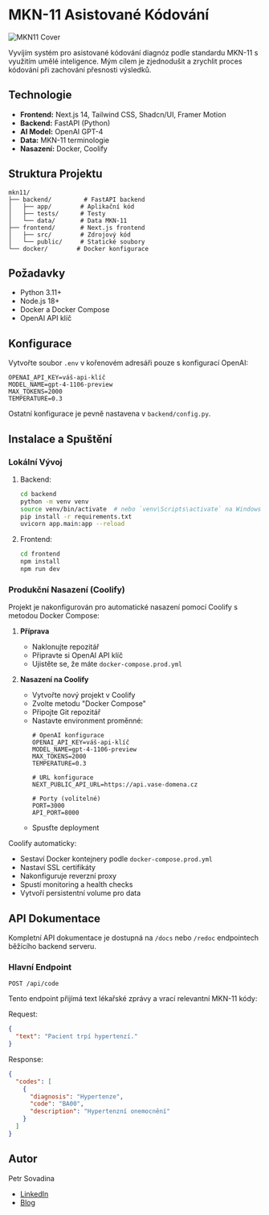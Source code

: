 # MKN-11 Asistované Kódování

![MKN11 Cover](https://utfs.io/f/NyKlEsePJFL1Zxkg6CHqH52V3xpRUZkbs9AW0PMgyzmDavhY)

Vyvíjím systém pro asistované kódování diagnóz podle standardu MKN-11 s využitím umělé inteligence. Mým cílem je zjednodušit a zrychlit proces kódování při zachování přesnosti výsledků.

## Technologie

- **Frontend:** Next.js 14, Tailwind CSS, Shadcn/UI, Framer Motion
- **Backend:** FastAPI (Python)
- **AI Model:** OpenAI GPT-4
- **Data:** MKN-11 terminologie
- **Nasazení:** Docker, Coolify

## Struktura Projektu

```
mkn11/
├── backend/         # FastAPI backend
│   ├── app/        # Aplikační kód
│   ├── tests/      # Testy
│   └── data/       # Data MKN-11
├── frontend/       # Next.js frontend
│   ├── src/        # Zdrojový kód
│   └── public/     # Statické soubory
└── docker/        # Docker konfigurace
```

## Požadavky

- Python 3.11+
- Node.js 18+
- Docker a Docker Compose
- OpenAI API klíč

## Konfigurace

Vytvořte soubor `.env` v kořenovém adresáři pouze s konfigurací OpenAI:
```env
OPENAI_API_KEY=váš-api-klíč
MODEL_NAME=gpt-4-1106-preview
MAX_TOKENS=2000
TEMPERATURE=0.3
```

Ostatní konfigurace je pevně nastavena v `backend/config.py`.

## Instalace a Spuštění

### Lokální Vývoj

1. Backend:
   ```bash
   cd backend
   python -m venv venv
   source venv/bin/activate  # nebo `venv\Scripts\activate` na Windows
   pip install -r requirements.txt
   uvicorn app.main:app --reload
   ```

2. Frontend:
   ```bash
   cd frontend
   npm install
   npm run dev
   ```

### Produkční Nasazení (Coolify)

Projekt je nakonfigurován pro automatické nasazení pomocí Coolify s metodou Docker Compose:

1. **Příprava**
   - Naklonujte repozitář
   - Připravte si OpenAI API klíč
   - Ujistěte se, že máte `docker-compose.prod.yml`

2. **Nasazení na Coolify**
   - Vytvořte nový projekt v Coolify
   - Zvolte metodu "Docker Compose"
   - Připojte Git repozitář
   - Nastavte environment proměnné:
     ```
     # OpenAI konfigurace
     OPENAI_API_KEY=váš-api-klíč
     MODEL_NAME=gpt-4-1106-preview
     MAX_TOKENS=2000
     TEMPERATURE=0.3
     
     # URL konfigurace
     NEXT_PUBLIC_API_URL=https://api.vase-domena.cz
     
     # Porty (volitelné)
     PORT=3000
     API_PORT=8000
     ```
   - Spusťte deployment

Coolify automaticky:
- Sestaví Docker kontejnery podle `docker-compose.prod.yml`
- Nastaví SSL certifikáty
- Nakonfiguruje reverzní proxy
- Spustí monitoring a health checks
- Vytvoří persistentní volume pro data

## API Dokumentace

Kompletní API dokumentace je dostupná na `/docs` nebo `/redoc` endpointech běžícího backend serveru.

### Hlavní Endpoint

`POST /api/code`

Tento endpoint přijímá text lékařské zprávy a vrací relevantní MKN-11 kódy:

Request:
```json
{
  "text": "Pacient trpí hypertenzí."
}
```

Response:
```json
{
  "codes": [
    {
      "diagnosis": "Hypertenze",
      "code": "BA00",
      "description": "Hypertenzní onemocnění"
    }
  ]
}
```

## Autor

Petr Sovadina
- [LinkedIn](https://www.linkedin.com/in/petrsovadina)
- [Blog](https://portfolio-sovadina.vercel.app/blog)
